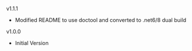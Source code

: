 v1.1.1
- Modified README to use doctool and converted to .net6/8 dual build

v1.0.0
- Initial Version